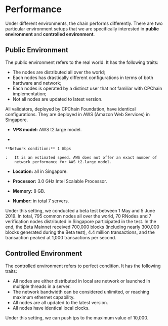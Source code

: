 # Performance

Under different environments, the chain performs differently. There are
two particular environment setups that we are specifically interested in
**public environment** and **controlled environment**.

## Public Environment

The public environment refers to the real world. It has the following
traits:

-   The nodes are distributed all over the world;
-   Each nodes has drastically different configurations in terms of both
    hardware and network;
-   Each nodes is operated by a distinct user that not familiar with
    CPChain implementation;
-   Not all nodes are updated to latest version.

All validators, deployed by CPChain Foundation, have identical
configurations. They are deployed in AWS (Amazon Web Services) in
Singapore.

-   **VPS model:** AWS t2.large model.

-   

    **Network condition:** 1 Gbps

    :   It is an estimated speed. AWS does not offer an exact number of
        network performance for AWS t2.large model.

-   **Location:** all in Singapore.

-   **Processor:** 3.0 GHz Intel Scalable Processor.

-   **Memory:** 8 GB.

-   **Number:** in total 7 servers.

Under this setting, we conducted a beta test between 1 May and 5 June
2019. In total, 795 common nodes all over the world, 70 RNodes and 7
verification nodes distributed in Singapore participated in the test. In
the end, the Beta Mainnet received 700,000 blocks (including nearly
300,000 blocks generated during the Beta test), 4.4 million
transactions, and the transaction peaked at 1,000 transactions per
second.

## Controlled Environment

The controlled environment refers to perfect condition. It has the
following traits:

-   All nodes are either distributed in local are network or launched in
    multiple threads in a server.
-   The network bandwidth can be considered unlimited, or reaching
    maximum ethernet capability.
-   All nodes are all updated to the latest version.
-   All nodes have identical local clocks.

Under this setting, we can push tps to the maximum value of 10,000.
